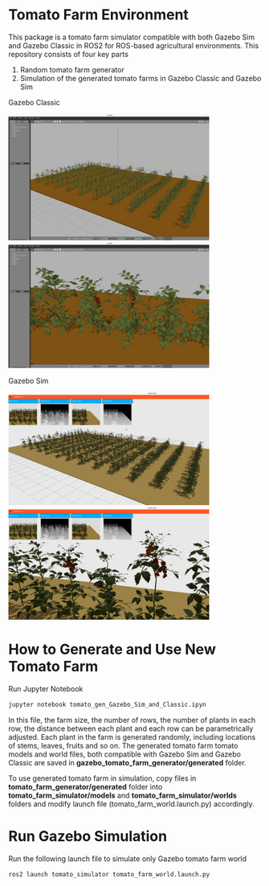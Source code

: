 

# Tomato Farm Environment
This package is a tomato farm simulator compatible with both Gazebo Sim and Gazebo Classic in ROS2 for ROS-based agricultural environments. This repository consists of four key parts

1) Random tomato farm generator
2) Simulation of the generated tomato farms in Gazebo Classic and Gazebo Sim

Gazebo Classic 

<img src="docs/GazeboClassic_Farm01.png" width="400" > <img src="docs/GazeboClassic_Farm02.png" width="400" >

<!-- ![Gazebo Classic - Tomato Farm Entire Field](docs/GazeboClassic_Farm01.png?raw=true )
![Gazebo Classic - Tomato Farm Close-up View](docs/GazeboClassic_Farm02.png?raw=true )-->

Gazebo Sim

<!-- ![Gazebo Sim - Tomato Farm Entire Field](docs/GazeboSim_Farm01.png?raw=true )
![Gazebo Sim - Tomato Farm Close-up View](docs/GazeboSim_Farm02.png?raw=true )-->

<img src="docs/GazeboSim_Farm01.png" width="400" > <img src="docs/GazeboSim_Farm02.png" width="400" >

# How to Generate and Use New Tomato Farm

Run Jupyter Notebook

```bash
jupyter notebook tomato_gen_Gazebo_Sim_and_Classic.ipyn
```

In this file, the farm size, the number of rows, the number of plants in each row, the distance between each plant and each row can be parametrically adjusted. Each plant in the farm is generated randomly, including locations of stems, leaves, fruits and so on. The generated tomato farm tomato models and world files, both compatible with Gazebo Sim and Gazebo Classic are saved in **gazebo_tomato_farm_generator/generated** folder. 

To use generated tomato farm in simulation, copy files in **tomato_farm_generator/generated** folder into **tomato_farm_simulator/models** and **tomato_farm_simulator/worlds** folders and modify launch file (tomato_farm_world.launch.py) accordingly.

# Run Gazebo Simulation

Run the following launch file to simulate only Gazebo tomato farm world

```bash
ros2 launch tomato_simulator tomato_farm_world.launch.py
```

